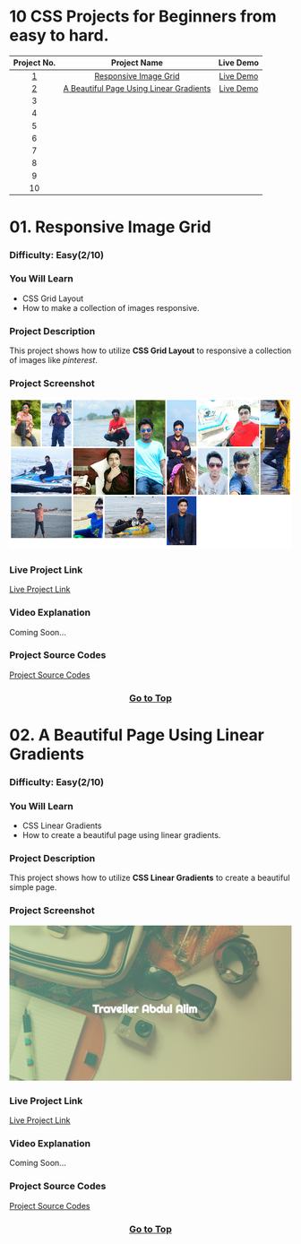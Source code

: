 # 10 CSS Projects for Beginners from easy to hard.

|                 **Project No.**                  |                                    **Project Name**                                    |                     **Live Demo**                      |
| :----------------------------------------------: | :------------------------------------------------------------------------------------: | :----------------------------------------------------: |
|          [1](#01-responsive-image-grid)          |                   [Responsive Image Grid](#01-responsive-image-grid)                   | [Live Demo](https://responsive-image-grid.vercel.app/) |
| [2](#02-a-beautiful-page-using-linear-gradients) | [A Beautiful Page Using Linear Gradients](#02-a-beautiful-page-using-linear-gradients) |   [Live Demo](https://linear-gradients.vercel.app/)    |
|                        3                         |                                                                                        |                                                        |
|                        4                         |                                                                                        |                                                        |
|                        5                         |                                                                                        |                                                        |
|                        6                         |                                                                                        |                                                        |
|                        7                         |                                                                                        |                                                        |
|                        8                         |                                                                                        |                                                        |
|                        9                         |                                                                                        |                                                        |
|                        10                        |                                                                                        |                                                        |

# 01. Responsive Image Grid

### Difficulty: Easy(2/10)

### You Will Learn

- CSS Grid Layout
- How to make a collection of images responsive.

### Project Description

This project shows how to utilize **CSS Grid Layout** to responsive a collection of images like _pinterest_.

### Project Screenshot

![Responsive Image Grid](./01-responsive-image-grid/images/01-responsive.png)

### Live Project Link

[Live Project Link](https://responsive-image-grid.vercel.app/)

### Video Explanation

Coming Soon...

### Project Source Codes

[Project Source Codes](./01-responsive-image-grid/)

[<h3 align="center">Go to Top</h3>](#10-css-projects-for-beginners-from-easy-to-hard)

# 02. A Beautiful Page Using Linear Gradients

### Difficulty: Easy(2/10)

### You Will Learn

- CSS Linear Gradients
- How to create a beautiful page using linear gradients.

### Project Description

This project shows how to utilize **CSS Linear Gradients** to create a beautiful simple page.

### Project Screenshot

![Responsive Image Grid](./02-a-beautiful-page-using-linear-gradient/images/linear-gra.png)

### Live Project Link

[Live Project Link](https://linear-gradients.vercel.app/)

### Video Explanation

Coming Soon...

### Project Source Codes

[Project Source Codes](./02-a-beautiful-page-using-linear-gradient/)

[<h3 align="center">Go to Top</h3>](#10-css-projects-for-beginners-from-easy-to-hard)
